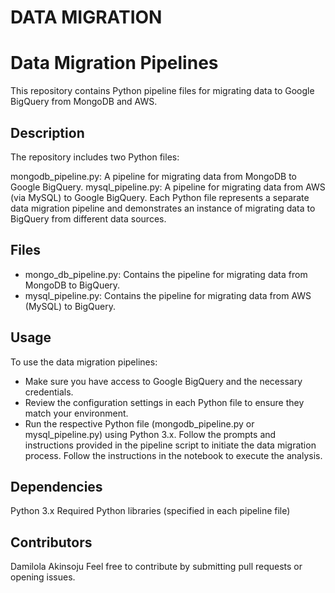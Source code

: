 # DATA MIGRATION
# Data Migration Pipelines

This repository contains Python pipeline files for migrating data to Google BigQuery from MongoDB and AWS.

## Description
The repository includes two Python files:

mongodb_pipeline.py: A pipeline for migrating data from MongoDB to Google BigQuery.
mysql_pipeline.py: A pipeline for migrating data from AWS (via MySQL) to Google BigQuery. Each Python file represents a separate data migration pipeline and demonstrates an instance of migrating data to BigQuery from different data sources.

## Files
* mongo_db_pipeline.py: Contains the pipeline for migrating data from MongoDB to BigQuery.
* mysql_pipeline.py: Contains the pipeline for migrating data from AWS (MySQL) to BigQuery.
## Usage
To use the data migration pipelines:

* Make sure you have access to Google BigQuery and the necessary credentials.
* Review the configuration settings in each Python file to ensure they match your environment.
* Run the respective Python file (mongodb_pipeline.py or mysql_pipeline.py) using Python 3.x. Follow the prompts and instructions provided   in the pipeline script to initiate the data migration process.
Follow the instructions in the notebook to execute the analysis.

## Dependencies
Python 3.x
Required Python libraries (specified in each pipeline file)
## Contributors
Damilola Akinsoju
Feel free to contribute by submitting pull requests or opening issues.






